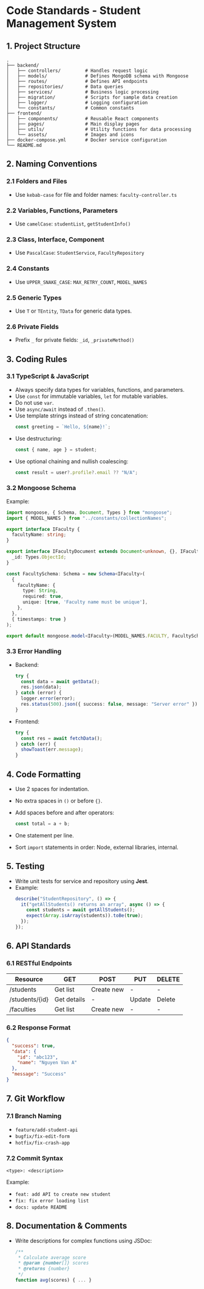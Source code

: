 # Code Standards - Student Management System

## 1. Project Structure

```
.
├── backend/
│   ├── controllers/         # Handles request logic
│   ├── models/              # Defines MongoDB schema with Mongoose
│   ├── routes/              # Defines API endpoints
│   ├── repositories/        # Data queries
│   ├── services/            # Business logic processing
│   ├── migration/           # Scripts for sample data creation
│   ├── logger/              # Logging configuration
│   └── constants/           # Common constants
├── frontend/
│   ├── components/          # Reusable React components
│   ├── pages/               # Main display pages
│   ├── utils/               # Utility functions for data processing
│   └── assets/              # Images and icons
├── docker-compose.yml       # Docker service configuration
└── README.md
```

## 2. Naming Conventions

### 2.1 Folders and Files
- Use `kebab-case` for file and folder names: `faculty-controller.ts`

### 2.2 Variables, Functions, Parameters
- Use `camelCase`: `studentList`, `getStudentInfo()`

### 2.3 Class, Interface, Component
- Use `PascalCase`: `StudentService`, `FacultyRepository`

### 2.4 Constants
- Use `UPPER_SNAKE_CASE`: `MAX_RETRY_COUNT`, `MODEL_NAMES`

### 2.5 Generic Types
- Use `T` or `TEntity`, `TData` for generic data types.

### 2.6 Private Fields
- Prefix `_` for private fields: `_id`, `_privateMethod()`

## 3. Coding Rules

### 3.1 TypeScript & JavaScript

- Always specify data types for variables, functions, and parameters.
- Use `const` for immutable variables, `let` for mutable variables.
- Do not use `var`.
- Use `async/await` instead of `.then()`.
- Use template strings instead of string concatenation:
  ```ts
  const greeting = `Hello, ${name}!`;
  ```
- Use destructuring:
  ```ts
  const { name, age } = student;
  ```
- Use optional chaining and nullish coalescing:
  ```ts
  const result = user?.profile?.email ?? "N/A";
  ```

### 3.2 Mongoose Schema

Example:
```ts
import mongoose, { Schema, Document, Types } from "mongoose";
import { MODEL_NAMES } from "../constants/collectionNames";

export interface IFaculty {
  facultyName: string;
}

export interface IFacultyDocument extends Document<unknown, {}, IFaculty>, IFaculty {
  _id: Types.ObjectId;
}

const FacultySchema: Schema = new Schema<IFaculty>(
  {
    facultyName: {
      type: String,
      required: true,
      unique: [true, 'Faculty name must be unique'],
    },
  },
  { timestamps: true }
);

export default mongoose.model<IFaculty>(MODEL_NAMES.FACULTY, FacultySchema);
```

### 3.3 Error Handling

- Backend:
  ```ts
  try {
    const data = await getData();
    res.json(data);
  } catch (error) {
    logger.error(error);
    res.status(500).json({ success: false, message: "Server error" });
  }
  ```

- Frontend:
  ```js
  try {
    const res = await fetchData();
  } catch (err) {
    showToast(err.message);
  }
  ```

## 4. Code Formatting

- Use 2 spaces for indentation.
- No extra spaces in `()` or before `{}`.
- Add spaces before and after operators:
  ```ts
  const total = a + b;
  ```

- One statement per line.
- Sort `import` statements in order: Node, external libraries, internal.

## 5. Testing

- Write unit tests for service and repository using **Jest**.
- Example:
  ```ts
  describe("StudentRepository", () => {
    it("getAllStudents() returns an array", async () => {
      const students = await getAllStudents();
      expect(Array.isArray(students)).toBe(true);
    });
  });
  ```

## 6. API Standards

### 6.1 RESTful Endpoints

| Resource             | GET              | POST        | PUT                | DELETE             |
|----------------------|------------------|-------------|--------------------|--------------------|
| /students            | Get list         | Create new  | -                  | -                  |
| /students/{id}       | Get details      | -           | Update             | Delete             |
| /faculties           | Get list         | Create new  | -                  | -                  |

### 6.2 Response Format
```json
{
  "success": true,
  "data": {
    "id": "abc123",
    "name": "Nguyen Van A"
  },
  "message": "Success"
}
```

## 7. Git Workflow

### 7.1 Branch Naming

- `feature/add-student-api`
- `bugfix/fix-edit-form`
- `hotfix/fix-crash-app`

### 7.2 Commit Syntax

```
<type>: <description>
```

Example:

- `feat: add API to create new student`
- `fix: fix error loading list`
- `docs: update README`

## 8. Documentation & Comments

- Write descriptions for complex functions using JSDoc:
  ```ts
  /**
   * Calculate average score
   * @param {number[]} scores
   * @returns {number}
   */
  function avg(scores) { ... }
  ```

